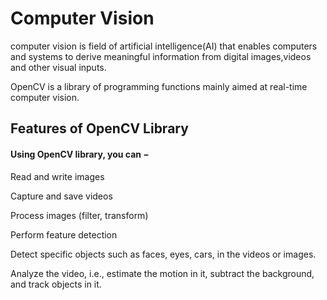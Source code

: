 # Computer Vision

computer vision is field of artificial intelligence(AI) that enables computers and systems to derive meaningful information from digital images,videos and other visual inputs.

OpenCV is a library of programming functions mainly aimed at real-time computer vision. 

## Features of OpenCV Library
#### Using OpenCV library, you can −

Read and write images

Capture and save videos

Process images (filter, transform)

Perform feature detection

Detect specific objects such as faces, eyes, cars, in the videos or images.

Analyze the video, i.e., estimate the motion in it, subtract the background, and track objects in it.
